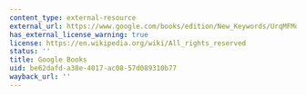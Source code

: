 ```yaml
---
content_type: external-resource
external_url: https://www.google.com/books/edition/New_Keywords/UrqMFMdNNbwC?hl=en&gbpv=1
has_external_license_warning: true
license: https://en.wikipedia.org/wiki/All_rights_reserved
status: ''
title: Google Books
uid: be62dafd-a38e-4017-ac08-57d089310b77
wayback_url: ''
---
```

